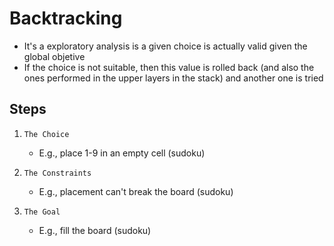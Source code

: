 # Backtracking

- It's a exploratory analysis is a given choice is actually valid given the global objetive
- If the choice is not suitable, then this value is rolled back (and also the ones performed in the upper layers in the stack) and another one is tried

## Steps

1. `The Choice`
    - E.g., place 1-9 in an empty cell (sudoku)

2. `The Constraints`
    - E.g., placement can't break the board (sudoku)

3. `The Goal`
    - E.g., fill the board (sudoku)
